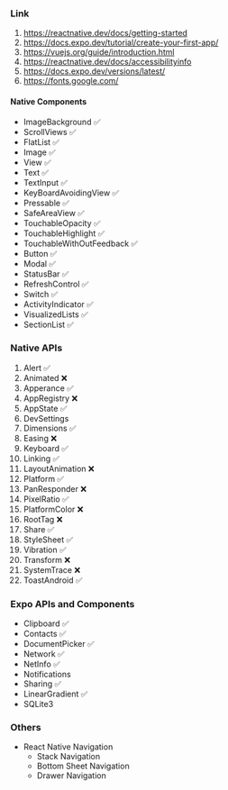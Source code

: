 ### Link

1. https://reactnative.dev/docs/getting-started
2. https://docs.expo.dev/tutorial/create-your-first-app/
3. https://vuejs.org/guide/introduction.html
4. https://reactnative.dev/docs/accessibilityinfo
5. https://docs.expo.dev/versions/latest/
6. https://fonts.google.com/

#### Native Components

- ImageBackground ✅
- ScrollViews ✅
- FlatList ✅
- Image ✅
- View ✅
- Text ✅
- TextInput ✅
- KeyBoardAvoidingView ✅
- Pressable ✅
- SafeAreaView ✅
- TouchableOpacity ✅
- TouchableHighlight ✅
- TouchableWithOutFeedback ✅
- Button ✅
- Modal ✅
- StatusBar ✅
- RefreshControl ✅
- Switch ✅
- ActivityIndicator ✅
- VisualizedLists ✅
- SectionList ✅

### Native APIs

1. Alert ✅
2. Animated ❌
3. Apperance ✅
4. AppRegistry ❌
5. AppState ✅
6. DevSettings
7. Dimensions ✅
8. Easing ❌
9. Keyboard ✅
10. Linking ✅
11. LayoutAnimation ❌
12. Platform ✅
13. PanResponder ❌
14. PixelRatio ✅
15. PlatformColor ❌
16. RootTag ❌
17. Share ✅
18. StyleSheet ✅
19. Vibration ✅
20. Transform ❌
21. SystemTrace ❌
22. ToastAndroid ✅

### Expo APIs and Components

- Clipboard ✅
- Contacts ✅
- DocumentPicker ✅
- Network ✅
- NetInfo ✅
- Notifications
- Sharing ✅
- LinearGradient ✅
- SQLite3

### Others

- React Native Navigation
  - Stack Navigation
  - Bottom Sheet Navigation
  - Drawer Navigation
